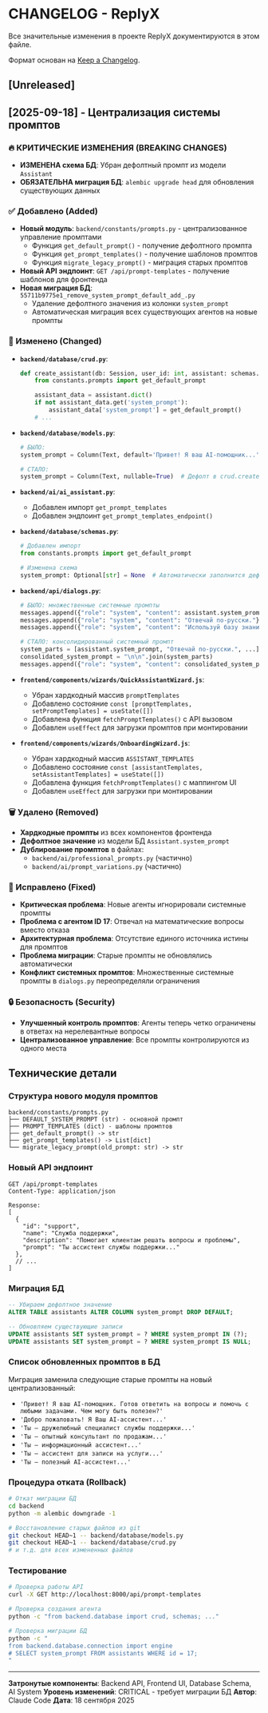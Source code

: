 # CHANGELOG - ReplyX

Все значительные изменения в проекте ReplyX документируются в этом файле.

Формат основан на [Keep a Changelog](https://keepachangelog.com/en/1.0.0/).

## [Unreleased]

## [2025-09-18] - Централизация системы промптов

### 🔥 КРИТИЧЕСКИЕ ИЗМЕНЕНИЯ (BREAKING CHANGES)
- **ИЗМЕНЕНА схема БД**: Убран дефолтный промпт из модели `Assistant`
- **ОБЯЗАТЕЛЬНА миграция БД**: `alembic upgrade head` для обновления существующих данных

### ✅ Добавлено (Added)
- **Новый модуль**: `backend/constants/prompts.py` - централизованное управление промптами
  - Функция `get_default_prompt()` - получение дефолтного промпта
  - Функция `get_prompt_templates()` - получение шаблонов промптов
  - Функция `migrate_legacy_prompt()` - миграция старых промптов
- **Новый API эндпоинт**: `GET /api/prompt-templates` - получение шаблонов для фронтенда
- **Новая миграция БД**: `55711b9775e1_remove_system_prompt_default_add_.py`
  - Удаление дефолтного значения из колонки `system_prompt`
  - Автоматическая миграция всех существующих агентов на новые промпты

### 🔄 Изменено (Changed)
- **`backend/database/crud.py`**:
  ```python
  def create_assistant(db: Session, user_id: int, assistant: schemas.AssistantCreate):
      from constants.prompts import get_default_prompt

      assistant_data = assistant.dict()
      if not assistant_data.get('system_prompt'):
          assistant_data['system_prompt'] = get_default_prompt()
      # ...
  ```

- **`backend/database/models.py`**:
  ```python
  # БЫЛО:
  system_prompt = Column(Text, default='Привет! Я ваш AI-помощник...')

  # СТАЛО:
  system_prompt = Column(Text, nullable=True)  # Дефолт в crud.create_assistant()
  ```

- **`backend/ai/ai_assistant.py`**:
  - Добавлен импорт `get_prompt_templates`
  - Добавлен эндпоинт `get_prompt_templates_endpoint()`

- **`backend/database/schemas.py`**:
  ```python
  # Добавлен импорт
  from constants.prompts import get_default_prompt

  # Изменена схема
  system_prompt: Optional[str] = None  # Автоматически заполнится дефолтным промптом
  ```

- **`backend/api/dialogs.py`**:
  ```python
  # БЫЛО: множественные системные промпты
  messages.append({"role": "system", "content": assistant.system_prompt})
  messages.append({"role": "system", "content": "Отвечай по-русски."})
  messages.append({"role": "system", "content": "Используй базу знаний..."})

  # СТАЛО: консолидированный системный промпт
  system_parts = [assistant.system_prompt, "Отвечай по-русски.", ...]
  consolidated_system_prompt = "\n\n".join(system_parts)
  messages.append({"role": "system", "content": consolidated_system_prompt})
  ```

- **`frontend/components/wizards/QuickAssistantWizard.js`**:
  - Убран хардкодный массив `promptTemplates`
  - Добавлено состояние `const [promptTemplates, setPromptTemplates] = useState([])`
  - Добавлена функция `fetchPromptTemplates()` с API вызовом
  - Добавлен `useEffect` для загрузки промптов при монтировании

- **`frontend/components/wizards/OnboardingWizard.js`**:
  - Убран хардкодный массив `ASSISTANT_TEMPLATES`
  - Добавлено состояние `const [assistantTemplates, setAssistantTemplates] = useState([])`
  - Добавлена функция `fetchPromptTemplates()` с маппингом UI
  - Добавлен `useEffect` для загрузки при монтировании

### 🗑️ Удалено (Removed)
- **Хардкодные промпты** из всех компонентов фронтенда
- **Дефолтное значение** из модели БД `Assistant.system_prompt`
- **Дублирование промптов** в файлах:
  - `backend/ai/professional_prompts.py` (частично)
  - `backend/ai/prompt_variations.py` (частично)

### 🐛 Исправлено (Fixed)
- **Критическая проблема**: Новые агенты игнорировали системные промпты
- **Проблема с агентом ID 17**: Отвечал на математические вопросы вместо отказа
- **Архитектурная проблема**: Отсутствие единого источника истины для промптов
- **Проблема миграции**: Старые промпты не обновлялись автоматически
- **Конфликт системных промптов**: Множественные системные промпты в `dialogs.py` переопределяли ограничения

### 🔒 Безопасность (Security)
- **Улучшенный контроль промптов**: Агенты теперь четко ограничены в ответах на нерелевантные вопросы
- **Централизованное управление**: Все промпты контролируются из одного места

## Технические детали

### Структура нового модуля промптов
```
backend/constants/prompts.py
├── DEFAULT_SYSTEM_PROMPT (str) - основной промпт
├── PROMPT_TEMPLATES (dict) - шаблоны промптов
├── get_default_prompt() -> str
├── get_prompt_templates() -> List[dict]
└── migrate_legacy_prompt(old_prompt: str) -> str
```

### Новый API эндпоинт
```http
GET /api/prompt-templates
Content-Type: application/json

Response:
[
  {
    "id": "support",
    "name": "Служба поддержки",
    "description": "Помогает клиентам решать вопросы и проблемы",
    "prompt": "Ты ассистент службы поддержки..."
  },
  // ...
]
```

### Миграция БД
```sql
-- Убираем дефолтное значение
ALTER TABLE assistants ALTER COLUMN system_prompt DROP DEFAULT;

-- Обновляем существующие записи
UPDATE assistants SET system_prompt = ? WHERE system_prompt IN (?);
UPDATE assistants SET system_prompt = ? WHERE system_prompt IS NULL;
```

### Список обновленных промптов в БД
Миграция заменила следующие старые промпты на новый централизованный:
- `'Привет! Я ваш AI-помощник. Готов ответить на вопросы и помочь с любыми задачами. Чем могу быть полезен?'`
- `'Добро пожаловать! Я Ваш AI-ассистент...'`
- `'Ты — дружелюбный специалист службы поддержки...'`
- `'Ты — опытный консультант по продажам...'`
- `'Ты — информационный ассистент...'`
- `'Ты — ассистент для записи на услуги...'`
- `'Ты — полезный AI-ассистент...'`

### Процедура отката (Rollback)
```bash
# Откат миграции БД
cd backend
python -m alembic downgrade -1

# Восстановление старых файлов из git
git checkout HEAD~1 -- backend/database/models.py
git checkout HEAD~1 -- backend/database/crud.py
# и т.д. для всех измененных файлов
```

### Тестирование
```bash
# Проверка работы API
curl -X GET http://localhost:8000/api/prompt-templates

# Проверка создания агента
python -c "from backend.database import crud, schemas; ..."

# Проверка миграции БД
python -c "
from backend.database.connection import engine
# SELECT system_prompt FROM assistants WHERE id = 17;
"
```

---

**Затронутые компоненты**: Backend API, Frontend UI, Database Schema, AI System
**Уровень изменений**: CRITICAL - требует миграции БД
**Автор**: Claude Code
**Дата**: 18 сентября 2025